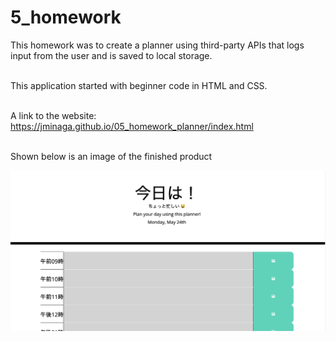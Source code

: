 # 5_homework



This homework was to create a planner using third-party APIs that logs input from the user and is saved to local storage. 

<br> This application started with beginner code in HTML and CSS. </br>





<br> A link to the website: https://jminaga.github.io/05_homework_planner/index.html </br>

<br> Shown below is an image of the finished product <br>

![](img.png)
